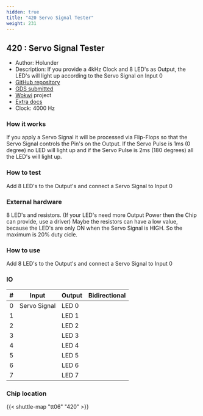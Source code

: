```yaml
---
hidden: true
title: "420 Servo Signal Tester"
weight: 231
---
```


## 420 : Servo Signal Tester

* Author: Holunder
* Description: If you provide a 4kHz Clock and 8 LED's as Output, the LED's will light up according to the Servo Signal on Input 0
* [GitHub repository](https://github.com/holunder00/TinyTapeout_SecondTry)
* [GDS submitted](https://github.com/holunder00/TinyTapeout_SecondTry/actions/runs/8723839495)
* [Wokwi](https://wokwi.com/projects/395055722430895105) project
* [Extra docs]()
* Clock: 4000 Hz

<!---

This file is used to generate your project datasheet. Please fill in the information below and delete any unused
sections.

You can also include images in this folder and reference them in the markdown. Each image must be less than
512 kb in size, and the combined size of all images must be less than 1 MB.
-->


### How it works

If you apply a Servo Signal it will be processed via Flip-Flops so that the Servo Signal controls the Pin's on the Output.
If the Servo Pulse is 1ms (0 degree) no LED will light up and if the Servo Pulse is 2ms (180 degrees) all the LED's will light up.

### How to test

Add 8 LED's to the Output's and connect a Servo Signal to Input 0

### External hardware

8 LED's and resistors. (If your LED's need more Output Power then the Chip can provide, use a driver)
Maybe the resistors can have a low value, because the LED's are only ON when the Servo Signal is HIGH. So the maximum is 20% duty cicle.

### How to use

Add 8 LED's to the Output's and connect a Servo Signal to Input 0


### IO

| #             | Input    | Output   | Bidirectional   |
| ------------- | -------- | -------- | --------------- |
| 0 | Servo Signal  | LED 0  |      |
| 1 |   | LED 1  |      |
| 2 |   | LED 2  |      |
| 3 |   | LED 3  |      |
| 4 |   | LED 4  |      |
| 5 |   | LED 5  |      |
| 6 |   | LED 6  |      |
| 7 |   | LED 7  |      |


### Chip location

{{< shuttle-map "tt06" "420" >}}
